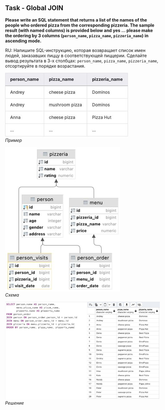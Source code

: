 ## Task - Global JOIN

**Please write an SQL statement that returns a list of the names of the people who ordered pizza from the corresponding pizzeria. The sample result (with named columns) is provided below and yes ... please make the ordering by 3 columns (`person_name`, `pizza_name`, `pizzeria_name`) in ascending mode.**

RU: Напишите SQL-инструкцию, которая возвращает список имен людей, заказавших пиццу в соответствующей пиццерии. Сделайте вывод результата в 3-х столбцах: `person_name`, `pizza_name`, `pizzeria_name`, отсортируйте в порядке возрастания.

![Screenshot](../screenshots/ex_ex10.jpg "Пример")\
*Пример*

![Screenshot](../screenshots/scheme.jpg "Схема")\
*Схема*

![Screenshot](../screenshots/ex10.jpg "Решение")\
*Решение*